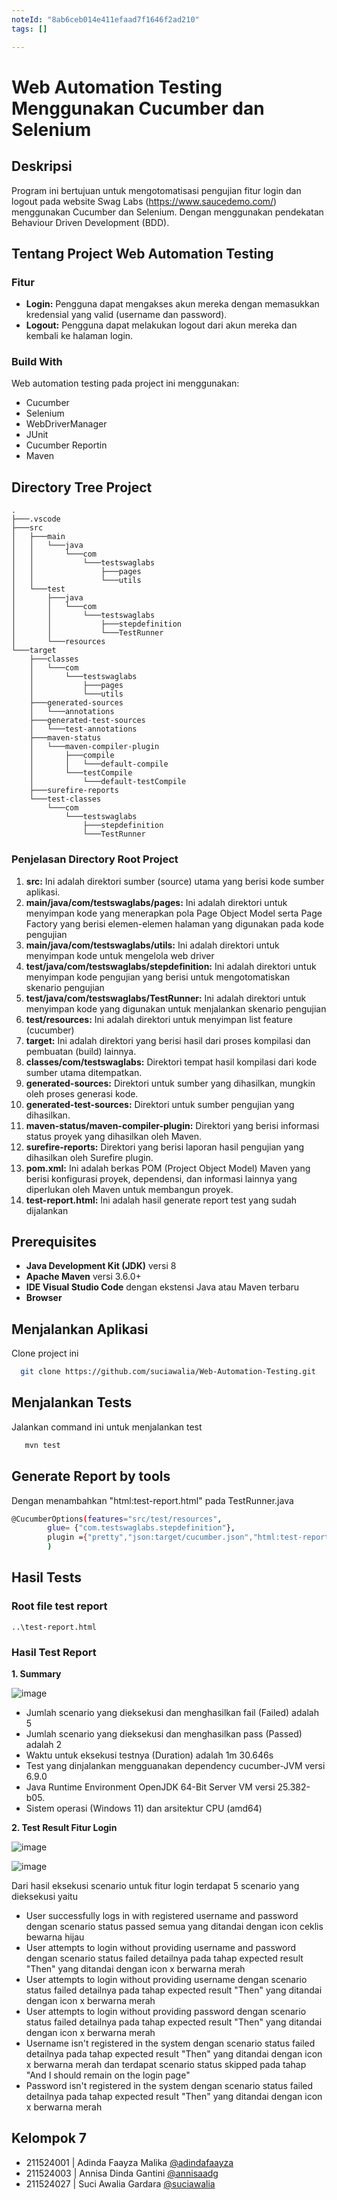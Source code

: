 ```yaml
---
noteId: "8ab6ceb014e411efaad7f1646f2ad210"
tags: []

---
```


# Web Automation Testing Menggunakan Cucumber dan Selenium
## Deskripsi
Program ini bertujuan untuk mengotomatisasi pengujian fitur login dan logout pada website Swag Labs (https://www.saucedemo.com/) menggunakan Cucumber dan Selenium. Dengan menggunakan pendekatan Behaviour Driven Development (BDD).

## Tentang Project Web Automation Testing

### Fitur
- **Login:** Pengguna dapat mengakses akun mereka dengan memasukkan kredensial yang valid (username dan password). 
- **Logout:** Pengguna dapat melakukan logout dari akun mereka dan kembali ke halaman login.

### Build With
Web automation testing pada project ini menggunakan:
- Cucumber
- Selenium
- WebDriverManager
- JUnit
- Cucumber Reportin
- Maven

## Directory Tree Project
```
.
├───.vscode
├───src
│   ├───main
│   │   └───java
│   │       └───com
│   │           └───testswaglabs
│   │               ├───pages
│   │               └───utils
│   └───test
│       ├───java
│       │   └───com
│       │       └───testswaglabs
│       │           ├───stepdefinition
│       │           └───TestRunner
│       └───resources
└───target
    ├───classes
    │   └───com
    │       └───testswaglabs
    │           ├───pages
    │           └───utils
    ├───generated-sources
    │   └───annotations
    ├───generated-test-sources
    │   └───test-annotations
    ├───maven-status
    │   └───maven-compiler-plugin
    │       ├───compile
    │       │   └───default-compile
    │       └───testCompile
    │           └───default-testCompile
    ├───surefire-reports
    └───test-classes
        └───com
            └───testswaglabs
                ├───stepdefinition
                └───TestRunner
```
### Penjelasan Directory Root Project
1. **src:** Ini adalah direktori sumber (source) utama yang berisi kode sumber aplikasi.
2. **main/java/com/testswaglabs/pages:** Ini adalah direktori untuk menyimpan kode yang menerapkan pola Page Object Model serta Page Factory yang berisi elemen-elemen halaman yang digunakan pada kode pengujian
3. **main/java/com/testswaglabs/utils:** Ini adalah direktori untuk menyimpan kode untuk mengelola web driver
4. **test/java/com/testswaglabs/stepdefinition:** Ini adalah direktori untuk menyimpan kode pengujian yang berisi untuk mengotomatiskan skenario pengujian
5. **test/java/com/testswaglabs/TestRunner:** Ini adalah direktori untuk menyimpan kode yang digunakan untuk menjalankan skenario pengujian
6. **test/resources:** Ini adalah direktori untuk menyimpan list feature (cucumber)
7. **target:** Ini adalah direktori yang berisi hasil dari proses kompilasi dan pembuatan (build) lainnya.
12. **classes/com/testswaglabs:** Direktori tempat hasil kompilasi dari kode sumber utama ditempatkan.
13. **generated-sources:** Direktori untuk sumber yang dihasilkan, mungkin oleh proses generasi kode.
14. **generated-test-sources:** Direktori untuk sumber pengujian yang dihasilkan.
15. **maven-status/maven-compiler-plugin:** Direktori yang berisi informasi status proyek yang dihasilkan oleh Maven.
17. **surefire-reports:** Direktori yang berisi laporan hasil pengujian yang dihasilkan oleh Surefire plugin.
18. **pom.xml:** Ini adalah berkas POM (Project Object Model) Maven yang berisi konfigurasi proyek, dependensi, dan informasi lainnya yang diperlukan oleh Maven untuk membangun proyek.
19. **test-report.html:** Ini adalah hasil generate report test yang sudah dijalankan

## Prerequisites

- **Java Development Kit (JDK)** versi 8
- **Apache Maven** versi 3.6.0+
- **IDE Visual Studio Code** dengan ekstensi Java atau Maven terbaru
- **Browser** 

## Menjalankan Aplikasi

Clone project ini

```bash
  git clone https://github.com/suciawalia/Web-Automation-Testing.git
```

## Menjalankan Tests

Jalankan command ini untuk menjalankan test

```bash
   mvn test
```
## Generate Report by tools

Dengan menambahkan "html:test-report.html" pada TestRunner.java

```bash
@CucumberOptions(features="src/test/resources",
        glue= {"com.testswaglabs.stepdefinition"},
        plugin ={"pretty","json:target/cucumber.json","html:test-report.html"}
        )
```
## Hasil Tests
### Root file test report
```
..\test-report.html
```
### Hasil Test Report
**1. Summary**

![image](https://github.com/suciawalia/Web-Automation-Testing/assets/99374578/ffb90a61-712f-4e1b-a302-c2b13dc58b8f)

- Jumlah scenario yang dieksekusi dan menghasilkan fail (Failed) adalah 5
- Jumlah scenario yang dieksekusi dan menghasilkan pass (Passed) adalah 2
- Waktu untuk eksekusi testnya (Duration) adalah 1m 30.646s
- Test yang dinjalankan mengguanakan dependency cucumber-JVM versi 6.9.0
- Java Runtime Environment OpenJDK 64-Bit Server VM versi 25.382-b05.
- Sistem operasi (Windows 11) dan arsitektur CPU (amd64)

**2. Test Result Fitur Login**

![image](https://github.com/suciawalia/Web-Automation-Testing/assets/99374578/10bf9216-1ecc-40c2-b64e-9e4038d98a7b)

![image](https://github.com/suciawalia/Web-Automation-Testing/assets/99374578/be3abfb3-5d2e-4aab-ab3c-2bf593573fe6)

Dari hasil eksekusi scenario untuk fitur login terdapat 5 scenario yang dieksekusi yaitu 
- User successfully logs in with registered username and password dengan scenario status passed semua yang ditandai dengan icon ceklis bewarna hijau
- User attempts to login without providing username and password dengan scenario status failed detailnya pada tahap expected result "Then" yang ditandai dengan icon x berwarna merah
- User attempts to login without providing username dengan scenario status failed detailnya pada tahap expected result "Then" yang ditandai dengan icon x berwarna merah
- User attempts to login without providing password dengan scenario status failed detailnya pada tahap expected result "Then" yang ditandai dengan icon x berwarna merah
- Username isn't registered in the system dengan scenario status failed detailnya pada tahap expected result "Then" yang ditandai dengan icon x berwarna merah dan terdapat scenario status skipped pada tahap "And I should remain on the login page"
- Password isn't registered in the system dengan scenario status failed detailnya pada tahap expected result "Then" yang ditandai dengan icon x berwarna merah


## Kelompok 7
- 211524001 | Adinda Faayza Malika [@adindafaayza](https://github.com/adindafaayza)
- 211524003 | Annisa Dinda Gantini [@annisaadg](https://github.com/annisaadg)
- 211524027 | Suci Awalia Gardara [@suciawalia](https://github.com/suciawalia)
